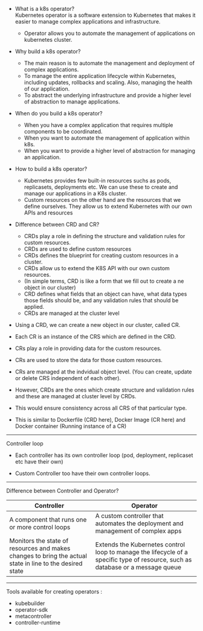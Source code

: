 * What is a k8s operator? <br>
Kubernetes operator is a software extension to Kubernetes that makes it easier to manage complex applications and infrastructure. <br>
    * Operator allows you to automate the management of applications on kubernetes cluster. 
* Why build a k8s operator? <br>
    * The main reason is to automate the management and deployment of complex applications. <br>
    * To manage the entire application lifecycle within Kubernetes, including updates, rollbacks and scaling. Also, managing the health of our application. <br>
    * To abstract the underlying infrastructure and provide a higher level of abstraction to manage applications. <br>
* When do you build a k8s operator? <br>
    * When you have a complex application that requires multiple components to be coordinated. <br>
    * When you want to automate the management of application within k8s. 
    * When you want to provide a higher level of abstraction for managing an application.
* How to build a k8s operator?
    * Kubernetes provides few built-in resources suchs as pods, replicasets, deployments etc. We can use these to create and manage our applications in a K8s cluster.
    * Custom resources on the other hand are the resources that we define ourselves. They allow us to extend Kubernetes with our own APIs and resources

* Difference between CRD and CR? 
    * CRDs play a role in defining the structure and validation rules for custom resources.
    * CRDs are used to define custom resources 
    * CRDs defines the blueprint for creating custom resources in a cluster. 
    * CRDs allow us to extend the K8S API with our own custom resources. 
    * (In simple terms, CRD is like a form that we fill out to create a ne object in our cluster)
    * CRD defines what fields that an object can have, what data types those fields should be, and any validation rules that should be applied. 
    * CRDs are managed at the cluster level

* Using a CRD, we can create a new object in our cluster, called CR. 

* Each CR is an instance of the CRS which are defined in the CRD. 

* CRs play a role in providing data for the custom resources. 

* CRs are used to store the data for those custom resources. 

* CRs are managed at the indvidual object level. (You can create, update or delete CRS independent of each other). 

* However, CRDs are the ones which create structure and validation rules and these are managed at cluster level by CRDs. 

* This would ensure consistency across all CRS of that particular type. 

* This is similar to Dockerfile (CRD here), Docker Image (CR here) and Docker container (Running instance of a CR)

---- 

Controller loop 

* Each controller has its own controller loop (pod, deployment, replicaset etc have their own)

* Custom Controller too have their own controller loops. 

----

Difference between Controller and Operator? 

Controller | Operator 
|---|---|
A component that runs one or more control loops | A custom controller that automates the deployment and management of complex apps |
Monitors the state of resources and makes changes to bring the actual state in line to the desired state | Extends the Kubernetes control loop to manage the lifecycle of a specific type of resource, such as database or a message queue

----

Tools available for creating operators : 
* kubebuilder
* operator-sdk
* metacontroller
* controller-runtime
